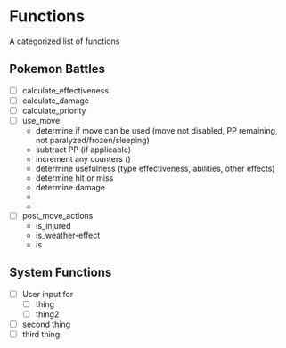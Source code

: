 # Functions
A categorized list of functions

## Pokemon Battles
 - [ ] calculate_effectiveness
 - [ ] calculate_damage
 - [ ] calculate_priority
 - [ ] use_move
   - determine if move can be used (move not disabled, PP remaining, not paralyzed/frozen/sleeping)
   - subtract PP (if applicable)
   - increment any counters ()
   - determine usefulness (type effectiveness, abilities, other effects)
   - determine hit or miss
   - determine damage
   - 
   - 
 - [ ] post_move_actions
   - is_injured
   - is_weather-effect
   - is


## System Functions
 - [ ] User input for
     - [ ] thing
     - [ ] thing2
 - [ ] second thing
 - [ ] third thing